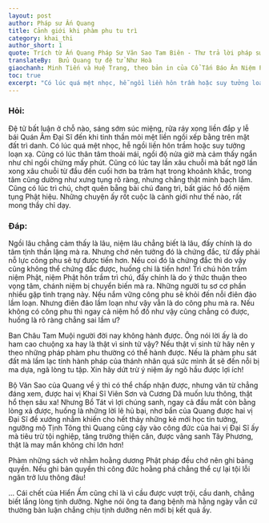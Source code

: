 ```yaml
---
layout: post
author: Pháp sư Ấn Quang
title: Cảnh giới khi phàm phu tu trì
category: khai_thi
author_short: 1
quote: Trích từ Ấn Quang Pháp Sư Văn Sao Tam Biên - Thư trả lời pháp sư Hằng Tàm (thư thứ hai)
translateBy:  Bửu Quang tự đệ tử Như Hoà
giaochanh: Minh Tiến và Huệ Trang, theo bản in của Cổ Tấn Báo Ân Niệm Phật Đường, năm 2002.
toc: true
excerpt: "Có lúc quá mệt nhọc, hễ ngồi liền hôn trầm hoặc suy tưởng loạn xạ. Cũng có lúc  trì chú, chợt quên bẵng bài chú đang trì, bất giác hồ đồ niệm tụng Phật hiệu. "
---
```


### Hỏi:

Đệ tử bất luận ở chỗ nào, sáng sớm súc miệng, rửa ráy xong liền đắp y lễ bái Quán Âm Đại Sĩ đến khi tinh thần mỏi mệt liền
ngồi xếp bằng trên mặt đất trì danh. Có lúc quá mệt nhọc, hễ ngồi liền hôn trầm hoặc suy tưởng loạn xạ. Cũng có lúc thân tâm thoải
mái, ngồi độ nửa giờ mà cảm thấy ngắn như chỉ ngồi chừng mấy phút. Cũng có lúc tay lần xâu chuỗi mà bất ngờ lần xong xâu chuỗi
từ đầu đến cuối hơn ba trăm hạt trong khoảnh khắc, trong tâm cũng dường như xưng tụng rõ ràng, nhưng chẳng thật minh bạch lắm.
Cũng có lúc  trì chú, chợt quên bẵng bài chú đang trì, bất giác hồ đồ niệm tụng Phật hiệu. Những chuyện ấy rốt cuộc là cảnh
giới như thế nào, rất mong thầy chỉ dạy.

### Đáp:

Ngồi lâu chẳng cảm thấy là lâu, niệm lâu chẳng biết là lâu, đấy chính là do tâm tịnh thần lặng mà ra. Nhưng chớ nên tưởng đó là
chứng đắc, từ đấy phải nỗ lực công phu sẽ tự được tiến hơn. Nếu coi đó là chứng đắc thì do vậy cũng không thể chứng đắc được,
huống chi là tiến hơn! Trì chú hôn trầm niệm Phật, niệm Phật hôn trầm trì chú, đấy chính là do ý thức thuận theo vọng tâm, chánh
niệm bị chuyển biến mà ra. Những người tu sơ cơ phần nhiều gặp tình trạng này. Nếu nắm vững công phu sẽ khỏi đến nỗi điên đảo
lầm loạn. Nhưng điên đảo lầm loạn như vậy vẫn là do công phu mà ra. Nếu không có công phu thì ngay cả niệm hồ đồ như vậy cũng
chẳng có được, huống là rõ ràng chẳng sai lầm ư?

Ban Châu Tam Muội người đời nay không hành được. Ông nói lời ấy là do ham cao chuộng xa hay là thật vì sinh tử vậy? Nếu thật
vì sinh tử hãy nên y theo những pháp phàm phu thường có thể hành được. Nếu là phàm phu sát đất mà lầm lạc tính hành pháp của thánh
nhân quá sức mình ắt sẽ đến nỗi bị ma dựa, ngã lòng tu tập. Xin hãy dứt trừ ý niệm ấy ngõ hầu được lợi ích!

Bộ Văn Sao của Quang về ý thì có thể chấp nhận được, nhưng văn từ chẳng đáng xem, được hai vị Khai Sĩ Viên Sơn và Cương Dã
muốn lưu thông, thật hổ thẹn sâu xa! Nhưng Bồ Tát vì lợi chúng sanh, ngay cả đầu mắt còn bằng lòng xả được, huống là những lời
lẽ hủ bại, nhơ bẩn của Quang được hai vị Đại Sĩ đề xướng nhằm khiến cho hết thảy những kẻ mới học tin tưởng, ngưỡng mộ Tịnh Tông
thì Quang cũng cậy vào công đức của hai vị Đại Sĩ ấy mà tiêu trừ tội nghiệp, tăng trưởng thiện căn, được vãng sanh Tây Phương, thật
là may mắn không chi lớn hơn!

Phàm những sách vở nhằm hoằng dương Phật pháp đều chớ nên ghi bảng quyền. Nếu ghi bản quyền thì công đức hoằng phá chẳng thể
cự lại tội lỗi ngăn trở lưu thông đâu!

... Cái chết của Hiển Ấm cũng chỉ là vì cầu được vượt trội, cầu danh, chẳng biết lắng lòng tịnh dưỡng. Nghe nói ông ta đang bệnh mà
hằng ngày vẫn cứ thường bàn luận chẳng chịu tịnh dưỡng nên mới bị kết quả ấy.
